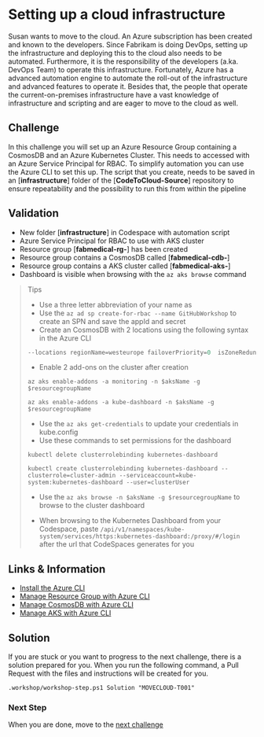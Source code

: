 # Setting up a cloud infrastructure

Susan wants to move to the cloud. An Azure subscription has been created and known to the developers. Since Fabrikam is doing DevOps, setting up the infrastructure and deploying this to the cloud also needs to be automated. Furthermore, it is the responsibility of the developers (a.ka. DevOps Team) to operate this infrastructure. Fortunately, Azure has a advanced automation engine to automate the roll-out of the infrastructure and advanced features to operate it. Besides that, the people that operate the current-on-premises infrastructure have a vast knowledge of infrastructure and scripting and are eager to move to the cloud as well.

## Challenge
In this challenge you will set up an Azure Resource Group containing a CosmosDB and an Azure Kubernetes Cluster. This needs to accessed with an Azure Service Principal for RBAC. To simplify automation you can use the Azure CLI to set this up. The script that you create, needs to be saved in an [**infrastructure**] folder of the [**CodeToCloud-Source**] repository to ensure repeatability and the possibility to run this from within the pipeline

## Validation
* New folder [**infrastructure**] in Codespace with automation script
* Azure Service Principal for RBAC to use with AKS cluster
* Resource group [**fabmedical-rg-<studentsuffix>**] has been created
* Resource group contains a CosmosDB called [**fabmedical-cdb-<studentsuffix>**]
* Resource group contains a AKS cluster called [**fabmedical-aks-<studentsuffix>**]
* Dashboard is visible when browsing with the `az aks browse` command

> Tips
> * Use a three letter abbreviation of your name as <studentsuffix> 
> * Use the `az ad sp create-for-rbac --name GitHubWorkshop` to create an SPN and save the appId and secret
> * Create an CosmosDB with 2 locations using the following syntax in the Azure CLI 
>```Powershell
>--locations regionName=westeurope failoverPriority=0  isZoneRedundant=False --locations regionName=northeurope failoverPriority=1 isZoneRedundant=True  enable-multiple-write-locations 
>```
>* Enable 2 add-ons on the cluster after creation 
>```
>az aks enable-addons -a monitoring -n $aksName -g $resourcegroupName
>
>az aks enable-addons -a kube-dashboard -n $aksName -g $resourcegroupName
>```
> * Use the `az aks get-credentials` to update your credentials in kube.config
> * Use these commands to set permissions for the dashboard
> ```
> kubectl delete clusterrolebinding kubernetes-dashboard 
>
> kubectl create clusterrolebinding kubernetes-dashboard --clusterrole=cluster-admin --serviceaccount=kube-system:kubernetes-dashboard --user=clusterUser
> ```
> *  Use the `az aks browse -n $aksName -g $resourcegroupName` to browse to the cluster dashboard
>
>* When browsing to the Kubernetes Dashboard from your Codespace, paste `/api/v1/namespaces/kube-system/services/https:kubernetes-dashboard:/proxy/#/login` after the url that CodeSpaces generates for you

## Links & Information
* [Install the Azure CLI](https://docs.microsoft.com/en-us/cli/azure/install-azure-cli?view=azure-cli-latest)
* [Manage Resource Group with Azure CLI](https://docs.microsoft.com/en-us/cli/azure/group?view=azure-cli-latest)
* [Manage CosmosDB with Azure CLI](https://docs.microsoft.com/en-us/cli/azure/cosmosdb?view=azure-cli-latest)
* [Manage AKS with Azure CLI](https://docs.microsoft.com/en-us/cli/azure/aks?view=azure-cli-latest)

## Solution
If you are stuck or you want to progress to the next challenge, there is a solution prepared for you. When you run the following command, a Pull Request with the files and instructions will be created for you. 

```
.workshop/workshop-step.ps1 Solution "MOVECLOUD-T001"
```

### Next Step
When you are done, move to the [next challenge](MOVECLOUD-T002.md)
